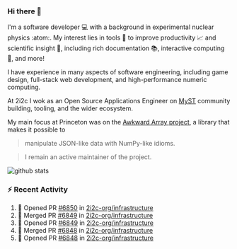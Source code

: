 ### Hi there 👋 

I'm a software developer 💻 with a background in experimental nuclear physics :atom:. My interest lies in tools :wrench: to improve productivity :chart_with_upwards_trend: and scientific insight :telescope:, including rich documentation 📚, interactive computing 🧮, and more! 

I have experience in many aspects of software engineering, including game design, full-stack web development, and high-performance numeric computing. 

At 2i2c I wok as an Open Source Applications Engineer on [MyST](https://github.com/jupyter-book/mystmd) community building, tooling, and the wider ecosystem. 

My main focus at Princeton was on the [Awkward Array project](awkward-array.org/), a library that makes it possible to 
> manipulate JSON-like data with NumPy-like idioms.

> I remain an active maintainer of the project. 

![github stats](https://github-readme-stats.vercel.app/api?username=agoose77&show_icons=true&hide_rank=true&hide_title=true&bg_color=30,e76445,904e95&text_color=efe3ec&icon_color=efe3ec)
<!--
**agoose77/agoose77** is a ✨ _special_ ✨ repository because its `README.md` (this file) appears on your GitHub profile.

Here are some ideas to get you started:

- 🔭 I’m currently working on ...
- 🌱 I’m currently learning ...
- 👯 I’m looking to collaborate on ...
- 🤔 I’m looking for help with ...
- 💬 Ask me about ...
- 📫 How to reach me: ...
- 😄 Pronouns: ...
- ⚡ Fun fact: ...
-->

### :zap: Recent Activity

<!--START_SECTION:activity-->
1. 💪 Opened PR [#6850](https://github.com/2i2c-org/infrastructure/pull/6850) in [2i2c-org/infrastructure](https://github.com/2i2c-org/infrastructure)
2. 🎉 Merged PR [#6849](https://github.com/2i2c-org/infrastructure/pull/6849) in [2i2c-org/infrastructure](https://github.com/2i2c-org/infrastructure)
3. 💪 Opened PR [#6849](https://github.com/2i2c-org/infrastructure/pull/6849) in [2i2c-org/infrastructure](https://github.com/2i2c-org/infrastructure)
4. 🎉 Merged PR [#6848](https://github.com/2i2c-org/infrastructure/pull/6848) in [2i2c-org/infrastructure](https://github.com/2i2c-org/infrastructure)
5. 💪 Opened PR [#6848](https://github.com/2i2c-org/infrastructure/pull/6848) in [2i2c-org/infrastructure](https://github.com/2i2c-org/infrastructure)
<!--END_SECTION:activity-->
